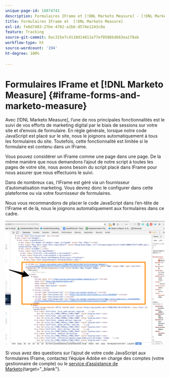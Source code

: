 ```yaml
---
unique-page-id: 18874741
description: Formulaires IFrame et [!DNL Marketo Measure] - [!DNL Marketo Measure] - Documentation du produit
title: Formulaires IFrame et  [!DNL Marketo Measure]
exl-id: fe8d7403-27be-4702-a1b6-d574e1243c0a
feature: Tracking
source-git-commit: 8ac315e7c4110d14811e77ef0586bd663ea1f8ab
workflow-type: ht
source-wordcount: '194'
ht-degree: 100%

---
```


# Formulaires IFrame et [!DNL Marketo Measure] {#iframe-forms-and-marketo-measure}

Avec [!DNL Marketo Measure], l’une de nos principales fonctionnalités est le suivi de vos efforts de marketing digital par le biais de sessions sur votre site et d’envois de formulaire. En règle générale, lorsque notre code JavaScript est placé sur le site, nous le joignons automatiquement à tous les formulaires du site. Toutefois, cette fonctionnalité est limitée si le formulaire est contenu dans un IFrame.

Vous pouvez considérer un IFrame comme une page dans une page. De la même manière que nous demandons l’ajout de notre script à toutes les pages de votre site, nous avons besoin du script placé dans IFrame pour nous assurer que nous effectuons le suivi.

Dans de nombreux cas, l’IFrame est géré via un fournisseur d’automatisation marketing. Vous devrez donc le configurer dans cette plateforme ou via votre fournisseur de formulaires.

Nous vous recommandons de placer le code JavaScript dans l’en-tête de l’IFrame et de là, nous le joignons automatiquement aux formulaires dans ce cadre.

![](assets/1-1.png)

Si vous avez des questions sur l’ajout de votre code JavaScript aux formulaires IFrame, contactez l’équipe Adobe en charge des comptes (votre gestionnaire de compte) ou le [service d’assistance de Marketo](https://nation.marketo.com/t5/support/ct-p/Support){target="_blank"}.
